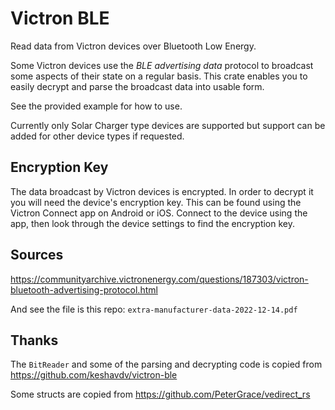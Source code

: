 # Victron BLE

Read data from Victron devices over Bluetooth Low Energy.

Some Victron devices use the _BLE advertising data_ protocol to broadcast some aspects of their state on a regular basis. This crate enables you to easily decrypt and parse the broadcast data into usable form.

See the provided example for how to use.

Currently only Solar Charger type devices are supported but support can be added for other device types if requested.

## Encryption Key

The data broadcast by Victron devices is encrypted. In order to decrypt it you will need the device's encryption key. This can be found using the Victron Connect app on Android or iOS. Connect to the device using the app, then look through the device settings to find the encryption key.

## Sources

https://communityarchive.victronenergy.com/questions/187303/victron-bluetooth-advertising-protocol.html

And see the file is this repo: `extra-manufacturer-data-2022-12-14.pdf`

## Thanks

The `BitReader` and some of the parsing and decrypting code is copied from https://github.com/keshavdv/victron-ble

Some structs are copied from https://github.com/PeterGrace/vedirect_rs